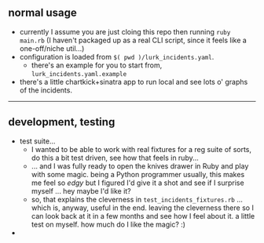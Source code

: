 ## normal usage

- currently I assume you are just cloing this repo then running `ruby main.rb` (I haven't packaged up as a real CLI script, since it feels like a one-off/niche util...)
- configuration is loaded from `$( pwd )/lurk_incidents.yaml`.
    - there's an example for you to start from, `lurk_incidents.yaml.example`
- there's a little chartkick+sinatra app to run local and see lots o' graphs of the incidents.

----

## development, testing

- test suite...
    - I wanted to be able to work with real fixtures for a reg suite of sorts, do this a bit test driven, see how that feels in ruby...
    - ... and I was fully ready to open the knives drawer in Ruby and play with some magic. being a Python programmer usually, this makes me feel so _edgy_ but I figured I'd give it a shot and see if I surprise myself ... hey maybe I'd like it?
    - so, that explains the cleverness in `test_incidents_fixtures.rb` ... which is, anyway, useful in the end. leaving the cleverness there so I can look back at it in a few months and see how I feel about it. a little test on myself. how much do I like the magic? :)
-
